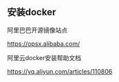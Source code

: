 ## 安装docker

阿里巴巴开源镜像站点

https://opsx.alibaba.com/

阿里云docker安装帮助文档

https://yq.aliyun.com/articles/110806

